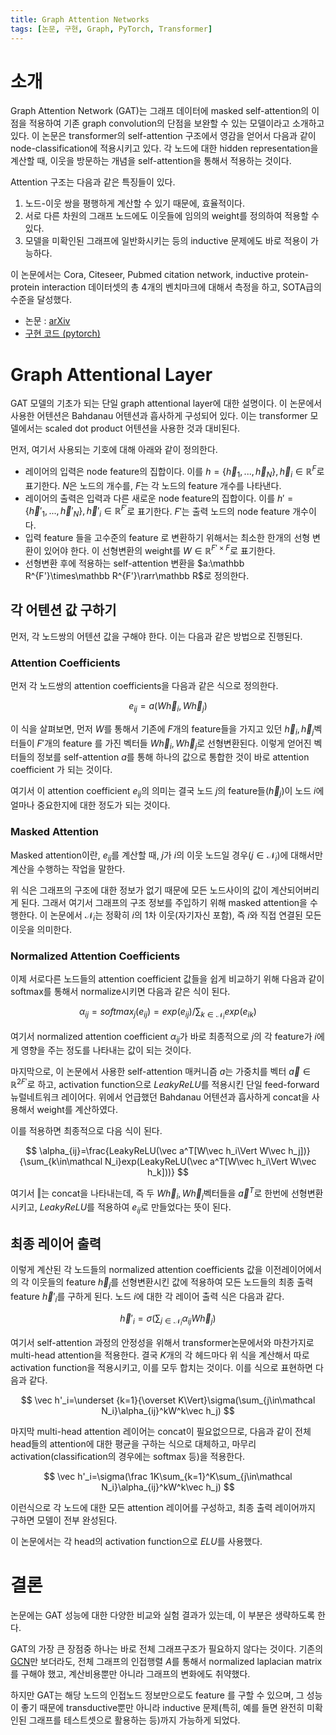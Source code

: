 ```yaml
---
title: Graph Attention Networks
tags: [논문, 구현, Graph, PyTorch, Transformer]
---
```


# 소개

Graph Attention Network (GAT)는 그래프 데이터에 masked self-attention의 이점을 적용하여 기존 graph convolution의 단점을 보완할 수 있는 모델이라고 소개하고 있다. 이 논문은 transformer의 self-attention 구조에서 영감을 얻어서 다음과 같이 node-classification에 적용시키고 있다. 각 노드에 대한 hidden representation을 계산할 때, 이웃을 방문하는 개념을 self-attention을 통해서 적용하는 것이다.

Attention 구조는 다음과 같은 특징들이 있다.

1. 노드-이웃 쌍을 평행하게 계산할 수 있기 때문에, 효율적이다.
2. 서로 다른 차원의 그래프 노드에도 이웃들에 임의의 weight를 정의하여 적용할 수 있다.
3. 모델을 미확인된 그래프에 일반화시키는 등의 inductive 문제에도 바로 적용이 가능하다.

이 논문에서는 Cora, Citeseer, Pubmed citation network, inductive protein-protein interaction 데이터셋의 총 4개의 벤치마크에 대해서 측정을 하고, SOTA급의 수준을 달성했다.

- 논문 : [arXiv](https://arxiv.org/abs/1710.10903)
- [구현 코드 (pytorch)](https://github.com/the-jb/graph-attention-networks)

# Graph Attentional Layer

GAT 모델의 기초가 되는 단일 graph attentional layer에 대한 설명이다. 이 논문에서 사용한 어텐션은 Bahdanau 어텐션과 흡사하게 구성되어 있다. 이는 transformer 모델에서는 scaled dot product 어텐션을 사용한 것과 대비된다.

먼저, 여기서 사용되는 기호에 대해 아래와 같이 정의한다.

- 레이어의 입력은 node feature의 집합이다. 이를 $h=\{\vec h_1,...,\vec h_N\}, \vec h_i\in \mathbb R^F$로 표기한다. $N$은 노드의 개수를, $F$는 각 노드의 feature 개수를 나타낸다.
- 레이어의 출력은 입력과 다른 새로운 node feature의 집합이다. 이를 $h'=\{\vec h'_1,...,\vec h'_N\},\vec h'_i\in\mathbb R^{F'}$로 표기한다. $F'$는 출력 노드의 node feature 개수이다.
- 입력 feature 들을 고수준의 feature 로 변환하기 위해서는 최소한 한개의 선형 변환이 있어야 한다. 이 선형변환의 weight를 $W\in\mathbb R^{F'\times F}$로 표기한다.
- 선형변환 후에 적용하는 self-attention 변환을 $a:\mathbb R^{F'}\times\mathbb R^{F'}\rarr\mathbb R$로 정의한다.

## 각 어텐션 값 구하기

먼저, 각 노드쌍의 어텐션 값을 구해야 한다. 이는 다음과 같은 방법으로 진행된다.

### Attention Coefficients

먼저 각 노드쌍의 attention coefficients을 다음과 같은 식으로 정의한다.

$$
e_{ij}=a(W\vec h_i,W\vec h_j)
$$

이 식을 살펴보면, 먼저 $W$를 통해서 기존에 $F$개의 feature들을 가지고 있던 $\vec h_i,\vec h_j$벡터들이 $F'$개의 feature 를 가진 벡터들 $W\vec h_i,W\vec h_j$로 선형변환된다. 이렇게 얻어진 벡터들의 정보를 self-attention $a$를 통해 하나의 값으로 통합한 것이 바로 attention coefficient 가 되는 것이다.

여기서 이 attention coefficient $e_{ij}$의 의미는 결국 노드 $j$의 feature들($\vec h_j$)이 노드 $i$에 얼마나 중요한지에 대한 정도가 되는 것이다.

### Masked Attention

Masked attention이란, $e_{ij}$를 계산할 때, $j$가 $i$의 이웃 노드일 경우($j\in \mathcal N_i$)에 대해서만 계산을 수행하는 작업을 말한다.

위 식은 그래프의 구조에 대한 정보가 없기 때문에 모든 노드사이의 값이 계산되어버리게 된다. 그래서 여기서 그래프의 구조 정보를 주입하기 위해 masked attention을 수행한다. 이 논문에서 $\mathcal N_i$는 정확히 $i$의 1차 이웃(자기자신 포함), 즉 $i$와 직접 연결된 모든 이웃을 의미한다.

### Normalized Attention Coefficients

이제 서로다른 노드들의 attention coefficient 값들을 쉽게 비교하기 위해 다음과 같이 softmax를 통해서 normalize시키면 다음과 같은 식이 된다.

$$
\alpha_{ij}=softmax_j(e_{ij})=exp(e_{ij})/\sum_{k\in\mathcal N_i}exp(e_{ik})
$$

여기서 normalized attention coefficient $\alpha_{ij}$가 바로 최종적으로 $j$의 각 feature가 $i$에게 영향을 주는 정도를 나타내는 값이 되는 것이다.

마지막으로, 이 논문에서 사용한 self-attention 매커니즘 $a$는 가중치를 벡터 $\vec a\in \mathbb R^{2F'}$로 하고, activation function으로 $LeakyReLU$를 적용시킨 단일 feed-forward 뉴럴네트워크 레이어다. 위에서 언급했던 Bahdanau 어텐션과 흡사하게 concat을 사용해서 weight를 계산하였다.

이를 적용하면 최종적으로 다음 식이 된다.

$$
\alpha_{ij}=\frac{LeakyReLU(\vec a^T[W\vec h_i\Vert W\vec h_j])}{\sum_{k\in\mathcal N_i}exp(LeakyReLU(\vec a^T[W\vec h_i\Vert W\vec h_k]))}
$$

여기서 $\Vert$는 concat을 나타내는데, 즉 두 $W\vec h_i,W\vec h_j$벡터들을 $\vec a^T$로 한번에 선형변환시키고, $LeakyReLU$를 적용하여 $e_{ij}$로 만들었다는 뜻이 된다.

## 최종 레이어 출력

이렇게 계산된 각 노드들의 normalized attention coefficients 값을 이전레이어에서의 각 이웃들의 feature $\vec h_j$를 선형변환시킨 값에 적용하여 모든 노드들의 최종 출력 feature $\vec h'_i$를 구하게 된다. 노드 $i$에 대한 각 레이어 출력 식은 다음과 같다.

$$
\vec h'_i=\sigma(\sum_{j\in\mathcal N_i}\alpha_{ij}W\vec h_j)
$$

여기서 self-attention 과정의 안정성을 위해서 transformer논문에서와 마찬가지로 multi-head attention을 적용한다. 결국 $K$개의 각 헤드마다 위 식을 계산해서 따로 activation function을 적용시키고, 이를 모두 합치는 것이다. 이를 식으로 표현하면 다음과 같다.

$$
\vec h'_i=\underset {k=1}{\overset K\Vert}\sigma(\sum_{j\in\mathcal N_i}\alpha_{ij}^kW^k\vec h_j)
$$

마지막 multi-head attention 레이어는 concat이 필요없으므로, 다음과 같이 전체 head들의 attention에 대한 평균을 구하는 식으로 대체하고, 마무리 activation(classification의 경우에는 softmax 등)을 적용한다.

$$
\vec h'_i=\sigma(\frac 1K\sum_{k=1}^K\sum_{j\in\mathcal N_i}\alpha_{ij}^kW^k\vec h_j)
$$

이런식으로 각 노드에 대한 모든 attention 레이어를 구성하고, 최종 출력 레이어까지 구하면 모델이 전부 완성된다.

이 논문에서는 각 head의 activation function으로 $ELU$를 사용했다.

# 결론

논문에는 GAT 성능에 대한 다양한 비교와 실험 결과가 있는데, 이 부분은 생략하도록 한다.

GAT의 가장 큰 장점중 하나는 바로 전체 그래프구조가 필요하지 않다는 것이다. 기존의 [GCN](/gcn)만 보더라도, 전체 그래프의 인접행렬 $A$를 통해서 normalized laplacian matrix를 구해야 했고, 계산비용뿐만 아니라 그래프의 변화에도 취약했다.

하지만 GAT는 해당 노드의 인접노드 정보만으로도 feature 를 구할 수 있으며, 그 성능이 좋기 때문에 transductive뿐만 아니라 inductive 문제(특히, 예를 들면 완전히 미확인된 그래프를 테스트셋으로 활용하는 등)까지 가능하게 되었다.

